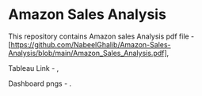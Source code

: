 # Amazon Sales Analysis

This repository contains 
Amazon sales Analysis pdf file - [https://github.com/NabeelGhalib/Amazon-Sales-Analysis/blob/main/Amazon_Sales_Analysis.pdf],  

Tableau Link - ,  

Dashboard pngs - .

